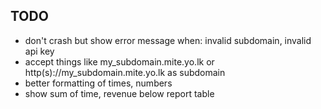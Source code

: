 ## TODO

* don't crash but show error message when: invalid subdomain, invalid api key
* accept things like my\_subdomain.mite.yo.lk or http(s)://my\_subdomain.mite.yo.lk as subdomain
* better formatting of times, numbers
* show sum of time, revenue below report table